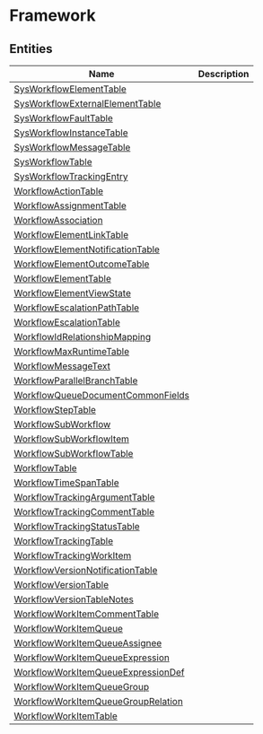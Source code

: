 
# Framework


## Entities

|Name|Description|
|---|---|
|[SysWorkflowElementTable](SysWorkflowElementTable.cdm.json)||
|[SysWorkflowExternalElementTable](SysWorkflowExternalElementTable.cdm.json)||
|[SysWorkflowFaultTable](SysWorkflowFaultTable.cdm.json)||
|[SysWorkflowInstanceTable](SysWorkflowInstanceTable.cdm.json)||
|[SysWorkflowMessageTable](SysWorkflowMessageTable.cdm.json)||
|[SysWorkflowTable](SysWorkflowTable.cdm.json)||
|[SysWorkflowTrackingEntry](SysWorkflowTrackingEntry.cdm.json)||
|[WorkflowActionTable](WorkflowActionTable.cdm.json)||
|[WorkflowAssignmentTable](WorkflowAssignmentTable.cdm.json)||
|[WorkflowAssociation](WorkflowAssociation.cdm.json)||
|[WorkflowElementLinkTable](WorkflowElementLinkTable.cdm.json)||
|[WorkflowElementNotificationTable](WorkflowElementNotificationTable.cdm.json)||
|[WorkflowElementOutcomeTable](WorkflowElementOutcomeTable.cdm.json)||
|[WorkflowElementTable](WorkflowElementTable.cdm.json)||
|[WorkflowElementViewState](WorkflowElementViewState.cdm.json)||
|[WorkflowEscalationPathTable](WorkflowEscalationPathTable.cdm.json)||
|[WorkflowEscalationTable](WorkflowEscalationTable.cdm.json)||
|[WorkflowIdRelationshipMapping](WorkflowIdRelationshipMapping.cdm.json)||
|[WorkflowMaxRuntimeTable](WorkflowMaxRuntimeTable.cdm.json)||
|[WorkflowMessageText](WorkflowMessageText.cdm.json)||
|[WorkflowParallelBranchTable](WorkflowParallelBranchTable.cdm.json)||
|[WorkflowQueueDocumentCommonFields](WorkflowQueueDocumentCommonFields.cdm.json)||
|[WorkflowStepTable](WorkflowStepTable.cdm.json)||
|[WorkflowSubWorkflow](WorkflowSubWorkflow.cdm.json)||
|[WorkflowSubWorkflowItem](WorkflowSubWorkflowItem.cdm.json)||
|[WorkflowSubWorkflowTable](WorkflowSubWorkflowTable.cdm.json)||
|[WorkflowTable](WorkflowTable.cdm.json)||
|[WorkflowTimeSpanTable](WorkflowTimeSpanTable.cdm.json)||
|[WorkflowTrackingArgumentTable](WorkflowTrackingArgumentTable.cdm.json)||
|[WorkflowTrackingCommentTable](WorkflowTrackingCommentTable.cdm.json)||
|[WorkflowTrackingStatusTable](WorkflowTrackingStatusTable.cdm.json)||
|[WorkflowTrackingTable](WorkflowTrackingTable.cdm.json)||
|[WorkflowTrackingWorkItem](WorkflowTrackingWorkItem.cdm.json)||
|[WorkflowVersionNotificationTable](WorkflowVersionNotificationTable.cdm.json)||
|[WorkflowVersionTable](WorkflowVersionTable.cdm.json)||
|[WorkflowVersionTableNotes](WorkflowVersionTableNotes.cdm.json)||
|[WorkflowWorkItemCommentTable](WorkflowWorkItemCommentTable.cdm.json)||
|[WorkflowWorkItemQueue](WorkflowWorkItemQueue.cdm.json)||
|[WorkflowWorkItemQueueAssignee](WorkflowWorkItemQueueAssignee.cdm.json)||
|[WorkflowWorkItemQueueExpression](WorkflowWorkItemQueueExpression.cdm.json)||
|[WorkflowWorkItemQueueExpressionDef](WorkflowWorkItemQueueExpressionDef.cdm.json)||
|[WorkflowWorkItemQueueGroup](WorkflowWorkItemQueueGroup.cdm.json)||
|[WorkflowWorkItemQueueGroupRelation](WorkflowWorkItemQueueGroupRelation.cdm.json)||
|[WorkflowWorkItemTable](WorkflowWorkItemTable.cdm.json)||
